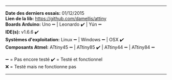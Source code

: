 ___

**Date des derniers essais:** 01/12/2015  
**Lien de la lib:** https://github.com/damellis/attiny  
**Boards Arduino:** Uno :heavy_minus_sign: | Leonardo :heavy_check_mark: | Yún :heavy_minus_sign:   
**IDE(s):** v1.6.6 :heavy_check_mark:  
**Systèmes d'exploitation:** Linux :heavy_minus_sign: | Windows :heavy_minus_sign: | OSX :heavy_check_mark:   
**Composants Atmel:** ATtiny45 :heavy_minus_sign: | ATtiny85 :heavy_check_mark: | ATtiny44 :heavy_minus_sign: | ATtiny84 :heavy_minus_sign:     

:heavy_minus_sign: = Pas encore testé
:heavy_check_mark: = Testé et fonctionnel  
:x: = Testé mais ne fonctionne pas  

___



